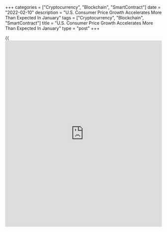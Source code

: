 +++
categories = ["Cryptocurrency", "Blockchain", "SmartContract"]
date = "2022-02-10"
description = "U.S. Consumer Price Growth Accelerates More Than Expected In January"
tags = ["Cryptocurrency", "Blockchain", "SmartContract"]
title = "U.S. Consumer Price Growth Accelerates More Than Expected In January"
type = "post"
+++

{{<iframe id="large-banner" src="https://www.bounty.group/#slide=27.0" width="100%" height="600" scrolling="no" style="border: 0px solid rgb(216, 221, 230); border-radius: 3px;">}}

The annual rate of U.S. consumer price growth accelerated more than
expected in the month of January, the Labor Department revealed in a
highly anticipated report on Thursday.

The report showed consumer prices in January were up by 7.5 percent
compared to the same month a year ago, reflecting the fastest annual
growth since February of 1982.

Economists had expected the annual rate of consumer price growth to
accelerate to 7.3 percent from 7.0 percent in December.

Dr. Christoph Balz and Bernd Weidensteiner, Senior Economists at
Commerzbank, said the inflation rate is unlikely to have peaked but they
expect only slightly higher rates in the coming months.

"This is because the year-on-year rate will only rise if prices increase
more strongly from month to month than in the same month in 2021," said
Balz and Weidensteiner. "This seems likely for February, where the
increase in 2021 was only 0.4%."

"However, in March and April (2021: +0.6% in each case) and May (2021:
+0.7%) the bar is so high that it will probably only be cleared in the
event of further exorbitant price increases for energy," they added.
"And this is only likely in the event of an escalation of the Ukraine
conflict."

The faster year-over-year growth came as the Labor Department said its
consumer price index climbed by 0.6 percent in January, matching the
upwardly revised advance seen in December.

Economists had expected consumer prices to rise by 0.5 percent, matching
the increase originally reported for the previous month.

The bigger than expected monthly increase in consumer prices reflected
higher prices for food, electricity, and shelter.

The report showed core consumer prices, which exclude food and energy
prices, also advanced by 0.6 percent in January, matching the increase
seen in December. Economists had also expected core prices to rise by
0.5 percent.

Along with higher prices for shelter, the increase in core pries
reflected higher prices for household furnishings and operations, used
cars and trucks, medical care and apparel.

The annual rate of growth in core prices accelerated to 6.0 percent in
January from 5.5 percent in December, showing the biggest jump since
August of 1982.

Next Tuesday, the Labor Department is scheduled to release a separate
report on producer price inflation in the month of January.

Producer prices are currently expected to rise by 0.4 percent in January
after edging up by 0.2 percent in December, while the annual rate of
growth is expected to inch up to 9.8 percent from 9.7 percent.

For comments and feedback [contact](https://www.playgroundfx.com/contact/): editorial@rtt[news](https://www.letsplayfx.com/blog/forex-news-website/).com

[Economic News][1]

 **What parts of the world are seeing the best (and worst) economic
performances lately? Click[here][2] to check out our [Econ Scorecard][2]
and find out! See up-to-the-moment [ranking](https://www.playgroundfx.com/blog/crypto-exchange-ranking/)s for the best and worst
performers in [GDP][3], [unemployment rate][4], [inflation][5] and much
more.**

   1. www.rtt[news](https://www.letsplayfx.com/blog/forex-news-website/).com/Content/EconomicNews.aspx
   2. www.rtt[news](https://www.letsplayfx.com/blog/forex-news-website/).com/economic-scorecard/world-rank/unemployment-rate/highest-performance.aspx
   3. www.rtt[news](https://www.letsplayfx.com/blog/forex-news-website/).com/economic-scorecard/world-rank/GDP/highest-performance.aspx
   4. www.rtt[news](https://www.letsplayfx.com/blog/forex-news-website/).com/economic-scorecard/world-rank/unemployment-rate/lowest-performance.aspx
   5. www.rtt[news](https://www.letsplayfx.com/blog/forex-news-website/).com/economic-scorecard/world-rank/CPI/highest-performance.aspx